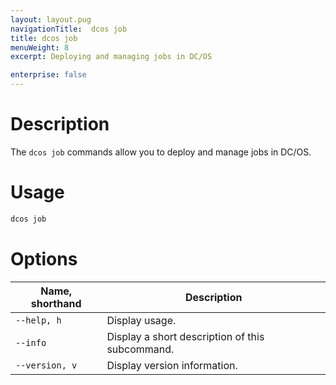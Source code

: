 ```yaml
---
layout: layout.pug
navigationTitle:  dcos job
title: dcos job
menuWeight: 8
excerpt: Deploying and managing jobs in DC/OS

enterprise: false
---
```



# Description
The `dcos job` commands allow you to deploy and manage jobs in DC/OS.

# Usage

```bash
dcos job
```

# Options

| Name, shorthand |  Description |
|---------|--------------|
| `--help, h`   |  Display usage. |
| `--info`   |   Display a short description of this subcommand. |
| `--version, v`   |  Display version information. |
